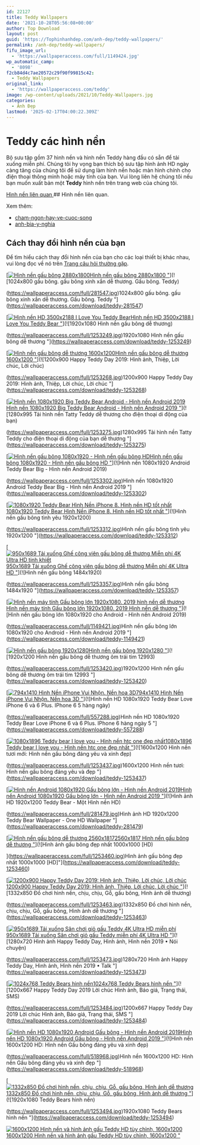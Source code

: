 ```yaml
---
id: 22127
title: Teddy Wallpapers
date: '2021-10-28T05:56:08+00:00'
author: Top Download
layout: post
guid: 'https://Tophinhanhdep.com/anh-dep/teddy-wallpapers/'
permalink: /anh-dep/teddy-wallpapers/
fifu_image_url:
  - 'https://wallpaperaccess.com/full/1149424.jpg'
wp_automatic_camp:
  - '8098'
f2cb84d4c7ae20572c29f90f99815c42:
  - Teddy Wallpapers
original_link:
  - 'https://wallpaperaccess.com/teddy'
image: /wp-content/uploads/2021/10/Teddy-Wallpapers.jpg
categories:
  - Ảnh Đẹp
lastmod: '2025-02-17T04:00:22.309Z'
---
```

# Teddy các hình nền

Bộ sưu tập gồm 37 hình nền và hình nền Teddy hàng đầu có sẵn để tải xuống miễn phí. Chúng tôi hy vọng bạn thích bộ sưu tập hình ảnh HD ngày càng tăng của chúng tôi để sử dụng làm hình nền hoặc màn hình chính cho điện thoại thông minh hoặc máy tính của bạn. Vui lòng liên hệ chúng tôi nếu bạn muốn xuất bản một **Teddy** hình nền trên trang web của chúng tôi.

[Hình nền liên quan ](#related) ## Hình nền liên quan.

   
 Xem thêm:

   
- [cham-ngon-hay-ve-cuoc-song](https://tophinhanhdep.com/nhung-cau-noi-hay/cham-ngon-hay-ve-cuoc-song/)
- [anh-bia-y-nghia](https://tophinhanhdep.com/anh-bia/anh-bia-y-nghia/)

## Cách thay đổi hình nền của bạn

Để tìm hiểu cách thay đổi hình nền của bạn cho các loại thiết bị khác nhau, vui lòng đọc về nó trên [Trang câu hỏi thường gặp](https://tophinhanhdep.com/faq/).

  
[[![Hình nền gấu bông 2880x1800](https://wallpaperaccess.com/full/1149424.jpg)Hình nền gấu bông 2880x1800 "](https://wallpaperaccess.com/download/teddy-1149424)](![1024x800 gấu bông.  gấu bông xinh xắn dễ thương.  Gấu bông.  Teddy)

(https://wallpaperaccess.com/full/281547.jpg)1024x800 gấu bông. gấu bông xinh xắn dễ thương. Gấu bông. Teddy "](https://wallpaperaccess.com/download/teddy-281547)

[[![Hình nền HD 3500x2188 I Love You Teddy Bear](https://wallpaperaccess.com/full/1253246.jpg)Hình nền HD 3500x2188 I Love You Teddy Bear "](https://wallpaperaccess.com/download/teddy-1253246)](![1920x1080 Hình nền gấu bông dễ thương)

(https://wallpaperaccess.com/full/1253249.jpg)1920x1080 Hình nền gấu bông dễ thương "](https://wallpaperaccess.com/download/teddy-1253249)

[[![Hình nền gấu bông dễ thương 1600x1200](https://wallpaperaccess.com/full/281468.jpg)Hình nền gấu bông dễ thương 1600x1200 "](https://wallpaperaccess.com/download/teddy-281468)](![1200x900 Happy Teddy Day 2019: Hình ảnh, Thiệp, Lời chúc, Lời chúc)

(https://wallpaperaccess.com/full/1253268.jpg)1200x900 Happy Teddy Day 2019: Hình ảnh, Thiệp, Lời chúc, Lời chúc "](https://wallpaperaccess.com/download/teddy-1253268)

[[![Hình nền 1080x1920 Big Teddy Bear Android - Hình nền Android 2019](https://wallpaperaccess.com/full/1250711.jpg)Hình nền 1080x1920 Big Teddy Bear Android - Hình nền Android 2019 "](https://wallpaperaccess.com/download/teddy-1250711)](![1280x995 Tải hình nền Tatty Teddy dễ thương cho điện thoại di động của bạn)

(https://wallpaperaccess.com/full/1253275.jpg)1280x995 Tải hình nền Tatty Teddy cho điện thoại di động của bạn dễ thương "](https://wallpaperaccess.com/download/teddy-1253275)

[[![Hình nền gấu bông 1080x1920 - Hình nền gấu bông HD](https://wallpaperaccess.com/full/1149296.jpg)Hình nền gấu bông 1080x1920 - Hình nền gấu bông HD "](https://wallpaperaccess.com/download/teddy-1149296)](![Hình nền 1080x1920 Android Teddy Bear Big - Hình nền Android 2019)

(https://wallpaperaccess.com/full/1253302.jpg)Hình nền 1080x1920 Android Teddy Bear Big - Hình nền Android 2019 "](https://wallpaperaccess.com/download/teddy-1253302)

[[![1080x1920 Teddy Bear Hình Nền iPhone 8.  Hình nền HD tốt nhất](https://wallpaperaccess.com/full/1253308.jpg)1080x1920 Teddy Bear Hình Nền iPhone 8. Hình nền HD tốt nhất "](https://wallpaperaccess.com/download/teddy-1253308)](![Hình nền gấu bông tình yêu 1920x1200)

(https://wallpaperaccess.com/full/1253312.jpg)Hình nền gấu bông tình yêu 1920x1200 "](https://wallpaperaccess.com/download/teddy-1253312)

[[![950x1689 Tải xuống Ghế công viên gấu bông dễ thương Miễn phí 4K Ultra HD tinh khiết](https://wallpaperaccess.com/full/1253341.jpg)950x1689 Tải xuống Ghế công viên gấu bông dễ thương Miễn phí 4K Ultra HD "](https://wallpaperaccess.com/download/teddy-1253341)](![Hình nền gấu bông 1484x1920)

(https://wallpaperaccess.com/full/1253357.jpg)Hình nền gấu bông 1484x1920 "](https://wallpaperaccess.com/download/teddy-1253357)

[[![Hình nền máy tính Gấu bông lớn 1920x1080.  2019 hình nền dễ thương](https://wallpaperaccess.com/full/1253384.jpg)Hình nền máy tính Gấu bông lớn 1920x1080. 2019 Hình nền dễ thương "](https://wallpaperaccess.com/download/teddy-1253384)](![Hình nền gấu bông lớn 1080x1920 cho Android - Hình nền Android 2019)

(https://wallpaperaccess.com/full/1149421.jpg)Hình nền gấu bông lớn 1080x1920 cho Android - Hình nền Android 2019 "](https://wallpaperaccess.com/download/teddy-1149421)

[[![Hình nền gấu bông 1920x1280](https://wallpaperaccess.com/full/1253387.jpg)Hình nền gấu bông 1920x1280 "](https://wallpaperaccess.com/download/teddy-1253387)](![1920x1200 Hình nền gấu bông dễ thương ôm trái tim 12993)

(https://wallpaperaccess.com/full/1253420.jpg)1920x1200 Hình nền gấu bông dễ thương ôm trái tim 12993 "](https://wallpaperaccess.com/download/teddy-1253420)

[[![794x1410 Hình Nền iPhone Vui Nhộn.  Nền hoa 3D](https://wallpaperaccess.com/full/1253427.jpg)794x1410 Hình Nền iPhone Vui Nhộn. Nền hoa 3D "](https://wallpaperaccess.com/download/teddy-1253427)](![Hình nền HD 1080x1920 Teddy Bear Love iPhone 6 và 6 Plus.  IPhone 6 5 hàng ngày)

(https://wallpaperaccess.com/full/557288.jpg)Hình nền HD 1080x1920 Teddy Bear Love iPhone 6 và 6 Plus. IPhone 6 hàng ngày 5 "](https://wallpaperaccess.com/download/teddy-557288)

[[![1080x1896 Teddy bear I love you - Hình nền htc one đẹp nhất](https://wallpaperaccess.com/full/1253430.jpg)1080x1896 Teddy bear I love you - Hình nền htc one đẹp nhất "](https://wallpaperaccess.com/download/teddy-1253430)](![1600x1200 Hình nền tươi mới: Hình nền gấu bông đáng yêu và xinh đẹp)

(https://wallpaperaccess.com/full/1253437.jpg)1600x1200 Hình nền tươi: Hình nền gấu bông đáng yêu và đẹp "](https://wallpaperaccess.com/download/teddy-1253437)

[[![Hình nền Android 1080x1920 Gấu bông lớn - Hình nền Android 2019](https://wallpaperaccess.com/full/1253440.jpg)Hình nền Android 1080x1920 Gấu bông lớn - Hình nền Android 2019 "](https://wallpaperaccess.com/download/teddy-1253440)](![Hình ảnh HD 1920x1200 Teddy Bear - Một Hình nền HD)

(https://wallpaperaccess.com/full/281479.jpg)Hình ảnh HD 1920x1200 Teddy Bear Wallpaper - One HD Wallpaper "](https://wallpaperaccess.com/download/teddy-281479)

[[![Hình nền gấu bông dễ thương 2560x1817](https://wallpaperaccess.com/full/1253443.jpg)2560x1817 Hình nền gấu bông dễ thương "](https://wallpaperaccess.com/download/teddy-1253443)](![Hình ảnh gấu bông đẹp nhất 1000x1000 [HD)

](https://wallpaperaccess.com/full/1253460.jpg)Hình ảnh gấu bông đẹp nhất 1000x1000 \[HD\]"](https://wallpaperaccess.com/download/teddy-1253460)

[[![1200x900 Happy Teddy Day 2019: Hình ảnh, Thiệp, Lời chúc, Lời chúc](https://wallpaperaccess.com/full/1253461.jpg)1200x900 Happy Teddy Day 2019: Hình ảnh, Thiệp, Lời chúc, Lời chúc "](https://wallpaperaccess.com/download/teddy-1253461)](![1332x850 Đồ chơi hình nền, chịu, chịu, Gỗ, gấu bông, Hình ảnh dễ thương)

(https://wallpaperaccess.com/full/1253463.jpg)1332x850 Đồ chơi hình nền, chịu, chịu, Gỗ, gấu bông, Hình ảnh dễ thương "](https://wallpaperaccess.com/download/teddy-1253463)

[[![950x1689 Tải xuống Sân chơi giỏ gấu Teddy 4K Ultra HD miễn phí](https://wallpaperaccess.com/full/1253469.jpg)950x1689 Tải xuống Sân chơi giỏ gấu Teddy miễn phí 4K Ultra HD "](https://wallpaperaccess.com/download/teddy-1253469)](![1280x720 Hình ảnh Happy Teddy Day, Hình ảnh, Hình nền 2019 • Nói chuyện)

(https://wallpaperaccess.com/full/1253473.jpg)1280x720 Hình ảnh Happy Teddy Day, Hình ảnh, Hình nền 2019 • Talk "](https://wallpaperaccess.com/download/teddy-1253473)

[[![1024x768 Teddy Bears hình nền](https://wallpaperaccess.com/full/1253479.jpg)1024x768 Teddy Bears hình nền "](https://wallpaperaccess.com/download/teddy-1253479)](![1200x667 Happy Teddy Day 2019 Lời chúc Hình ảnh, Báo giá, Trạng thái, SMS)

(https://wallpaperaccess.com/full/1253484.jpg)1200x667 Happy Teddy Day 2019 Lời chúc Hình ảnh, Báo giá, Trạng thái, SMS "](https://wallpaperaccess.com/download/teddy-1253484)

[[![Hình nền HD 1080x1920 Android Gấu bông - Hình nền Android 2019](https://wallpaperaccess.com/full/1253486.jpg)Hình nền HD 1080x1920 Android Gấu bông - Hình nền Android 2019 "](https://wallpaperaccess.com/download/teddy-1253486)](![Hình nền 1600x1200 HD: Hình nền Gấu bông đáng yêu và xinh đẹp)

(https://wallpaperaccess.com/full/518968.jpg)Hình nền 1600x1200 HD: Hình nền Gấu bông đáng yêu và xinh đẹp "](https://wallpaperaccess.com/download/teddy-518968)

[[![1332x850 Đồ chơi hình nền, chịu, chịu, Gỗ, gấu bông, Hình ảnh dễ thương](https://wallpaperaccess.com/full/1253489.jpg)1332x850 Đồ chơi hình nền, chịu, chịu, Gỗ, gấu bông, Hình ảnh dễ thương "](https://wallpaperaccess.com/download/teddy-1253489)](![1920x1080 Teddy Bears hình nền)

(https://wallpaperaccess.com/full/1253494.jpg)1920x1080 Teddy Bears hình nền "](https://wallpaperaccess.com/download/teddy-1253494)

[![1600x1200 Hình nền và hình ảnh gấu Teddy HD tùy chỉnh, 1600x1200](https://wallpaperaccess.com/full/1253501.jpg)1600x1200 Hình nền và hình ảnh gấu Teddy HD tùy chỉnh, 1600x1200 "](https://wallpaperaccess.com/download/teddy-1253501)
